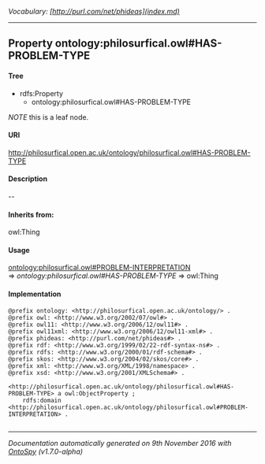 _Vocabulary: [http://purl.com/net/phideas](index.md)_ 

---	
	




    


## Property ontology:philosurfical.owl#HAS-PROBLEM-TYPE


#### Tree

* rdfs:Property
    * ontology:philosurfical.owl#HAS-PROBLEM-TYPE





*NOTE* this is a leaf node.


#### URI
http://philosurfical.open.ac.uk/ontology/philosurfical.owl#HAS-PROBLEM-TYPE

#### Description
--


#### Inherits from:
owl:Thing



#### Usage


[ontology:philosurfical.owl#PROBLEM-INTERPRETATION](class-ontologyphilosurficalowlproblem-interpretation.md) 
=&gt;&nbsp;_ontology:philosurfical.owl#HAS-PROBLEM-TYPE_&nbsp;=&gt;&nbsp;owl:Thing

#### Implementation
```
@prefix ontology: <http://philosurfical.open.ac.uk/ontology/> .
@prefix owl: <http://www.w3.org/2002/07/owl#> .
@prefix owl11: <http://www.w3.org/2006/12/owl11#> .
@prefix owl11xml: <http://www.w3.org/2006/12/owl11-xml#> .
@prefix phideas: <http://purl.com/net/phideas#> .
@prefix rdf: <http://www.w3.org/1999/02/22-rdf-syntax-ns#> .
@prefix rdfs: <http://www.w3.org/2000/01/rdf-schema#> .
@prefix skos: <http://www.w3.org/2004/02/skos/core#> .
@prefix xml: <http://www.w3.org/XML/1998/namespace> .
@prefix xsd: <http://www.w3.org/2001/XMLSchema#> .

<http://philosurfical.open.ac.uk/ontology/philosurfical.owl#HAS-PROBLEM-TYPE> a owl:ObjectProperty ;
    rdfs:domain <http://philosurfical.open.ac.uk/ontology/philosurfical.owl#PROBLEM-INTERPRETATION> .


```










---

_Documentation automatically generated on 9th November 2016 with [OntoSpy](http://ontospy.readthedocs.org/ "Open") (v1.7.0-alpha)_